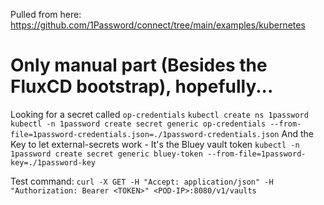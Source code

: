 Pulled from here:
https://github.com/1Password/connect/tree/main/examples/kubernetes


# Only manual part (Besides the FluxCD bootstrap), hopefully...
Looking for a secret called `op-credentials`
`kubectl create ns 1password`
`kubectl -n 1password create secret generic op-credentials --from-file=1password-credentials.json=./1password-credentials.json`
And the Key to let external-secrets work - It's the Bluey vault token
`kubectl -n 1password create secret generic bluey-token --from-file=1password-key=./1password-key`

Test command:
`curl -X GET -H "Accept: application/json" -H "Authorization: Bearer <TOKEN>" <POD-IP>:8080/v1/vaults`  